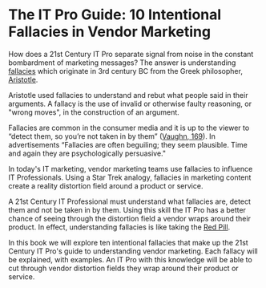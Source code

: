 The IT Pro Guide: 10 Intentional Fallacies in Vendor Marketing
=======

How does a 21st Century IT Pro separate signal from noise in the constant bombardment of marketing messages? The answer is understanding [fallacies](https://en.wikipedia.org/wiki/Fallacy) which originate in 3rd century BC from the Greek philosopher, [Aristotle](https://en.wikipedia.org/wiki/Aristotle).

Aristotle used fallacies to understand and rebut what people said in their arguments. A fallacy is the use of invalid or otherwise faulty reasoning, or "wrong moves", in the construction of an argument. 

Fallacies are common in the consumer media and it is up to the viewer to “detect them, so you’re not taken in by them” ([Vaughn, 169](http://ikindalikelanguages.com/labs/lesson.php?id=208)). In advertisements “Fallacies are often beguiling; they seem plausible. Time and again they are psychologically persuasive."

In today's IT marketing, vendor marketing teams use fallacies to influence IT Professionals. Using a Star Trek analogy, fallacies in marketing content create a reality distortion field around a product or service.

A 21st Century IT Professional must understand what fallacies are, detect them and not be taken in by them. Using this skill the IT Pro has a better chance of seeing through the distortion field a vendor wraps around their product. In effect, understanding fallacies is like taking the [Red Pill](https://en.wikipedia.org/wiki/Red_pill_and_blue_pill). 

In this book we will explore ten intentional fallacies that make up the 21st Century IT Pro's guide to understanding vendor marketing. Each fallacy will be explained, with examples. An IT Pro with this knowledge will be able to cut through vendor distortion fields they wrap around their product or service.